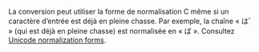 La conversion peut utiliser la forme de normalisation C même si un caractère d’entrée est déjà en pleine chasse. Par exemple, la chaîne « は゛ » (qui est déjà en pleine chasse) est normalisée en « ば ». Consultez [Unicode normalization forms](http://unicode.org/reports/tr15).